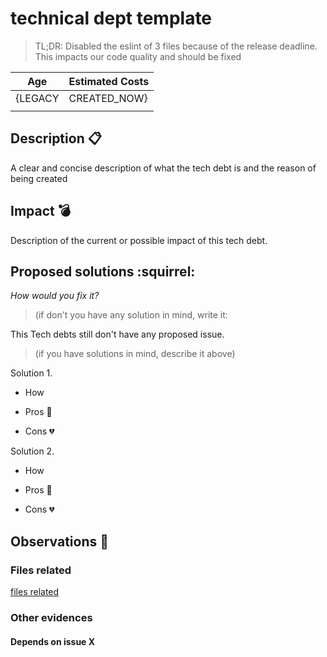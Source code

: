 # technical dept template

> TL;DR: Disabled the eslint of 3 files because of the release deadline. This impacts our code quality and should be fixed


| Age | Estimated Costs |
| --- | --- |
| {LEGACY | CREATED_NOW} | {SMALL | MEDIUM | LARGE} |
|   |   |


## Description :clipboard:
A clear and concise description of what the tech debt is and the reason of being created


## Impact :bomb:
Description of the current or possible impact of this tech debt.


## Proposed solutions :squirrel: 
_How would you fix it?_

> (if don't you have any solution in mind, write it:

This Tech debts still don't have any proposed issue.

> (if you have solutions in mind, describe it above)

Solution 1.

- How 

- Pros :green_heart:

- Cons :broken_heart:


Solution 2.

- How 

- Pros :green_heart:

- Cons :broken_heart:


## Observations :thinking:

### Files related

[files related](files_related_link.file)

### Other evidences

#### Depends on issue X
